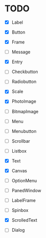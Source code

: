 # TODO

- [x] Label
- [x] Button
- [x] Frame
- [ ] Message
- [x] Entry
- [ ] Checkbutton
- [ ] Radiobutton
- [x] Scale
- [x] PhotoImage
- [ ] BitmapImage
- [ ] Menu
- [ ] Menubutton
- [ ] Scrollbar
- [ ] Listbox
- [x] Text
- [x] Canvas
- [ ] OptionMenu
- [ ] PanedWindow
- [ ] LabelFrame
- [ ] Spinbox
- [x] ScrolledText
- [ ] Dialog

